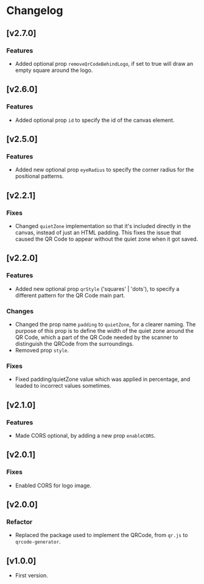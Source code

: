 # Changelog

## [v2.7.0]
### Features
- Added optional prop `removeQrCodeBehindLogo`, if set to true will draw an empty square around the logo.

## [v2.6.0]
### Features
- Added optional prop `id` to specify the id of the canvas element.

## [v2.5.0]
### Features
- Added new optional prop `eyeRadius` to specify the corner radius for the positional patterns.

## [v2.2.1]
### Fixes
- Changed `quietZone` implementation so that it's included directly in the canvas, instead of just an HTML padding. This fixes the issue that caused the QR Code to appear without the quiet zone when it got saved.

## [v2.2.0]
### Features
- Added new optional prop `qrStyle` ('squares' | 'dots'), to specify a different pattern for the QR Code main part.

### Changes
- Changed the prop name `padding` to `quietZone`, for a clearer naming. The purpose of this prop is to define the width of the quiet zone around the QR Code, which a part of the QR Code needed by the scanner to distinguish the QRCode from the surroundings.
- Removed prop `style`.

### Fixes
- Fixed padding/quietZone value which was applied in percentage, and leaded to incorrect values sometimes.

## [v2.1.0]
### Features
- Made CORS optional, by adding a new prop `enableCORS`.

## [v2.0.1]
### Fixes
- Enabled CORS for logo image.

## [v2.0.0]
### Refactor
- Replaced the package used to implement the QRCode, from `qr.js` to `qrcode-generator`.

## [v1.0.0] 
- First version.
